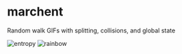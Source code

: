 # marchent
Random walk GIFs with splitting, collisions, and global state

![entropy](./outputs/entropy.gif)
![rainbow](./outputs/ortho_two_state_rainbow.gif)
